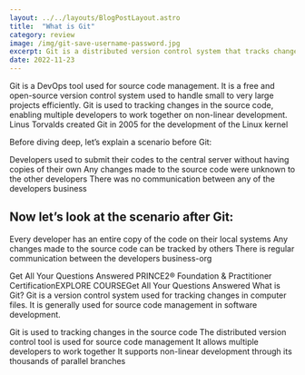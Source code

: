 ```yaml
---
layout: ../../layouts/BlogPostLayout.astro
title:  "What is Git"
category: review
image: /img/git-save-username-password.jpg
excerpt: Git is a distributed version control system that tracks changes in any set of computer files, usually used for coordinating work among programmers who are collaboratively developing source code during software development. 
date: 2022-11-23
---
```

Git is a DevOps tool used for source code management. It is a free and open-source version control system used to handle small to very large projects efficiently. Git is used to tracking changes in the source code, enabling multiple developers to work together on non-linear development. Linus Torvalds created Git in 2005 for the development of the Linux kernel

Before diving deep, let’s explain a scenario before Git:

Developers used to submit their codes to the central server without having copies of their own
Any changes made to the source code were unknown to the other developers
There was no communication between any of the developers
business

## Now let’s look at the scenario after Git:

Every developer has an entire copy of the code on their local systems
Any changes made to the source code can be tracked by others
There is regular communication between the developers
business-org

Get All Your Questions Answered
PRINCE2® Foundation & Practitioner CertificationEXPLORE COURSEGet All Your Questions Answered
What is Git?
Git is a version control system used for tracking changes in computer files. It is generally used for source code management in software development.

Git is used to tracking changes in the source code
The distributed version control tool is used for source code management
It allows multiple developers to work together
It supports non-linear development through its thousands of parallel branches